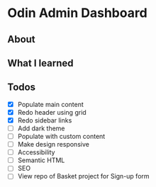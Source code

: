 # Odin Admin Dashboard
## About
## What I learned
## Todos
- [x] Populate main content
- [x] Redo header using grid
- [x] Redo sidebar links
- [ ] Add dark theme
- [ ] Populate with custom content
- [ ] Make design responsive
- [ ] Accessibility
- [ ] Semantic HTML
- [ ] SEO
- [ ] View repo of Basket project for Sign-up form